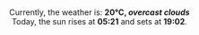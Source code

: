 <p  align="center"><br/>Currently, the weather is: <b> 20°C, <i>overcast clouds</i></b></br>Today, the sun rises at <b>05:21</b> and sets at <b>19:02</b>.</p>
